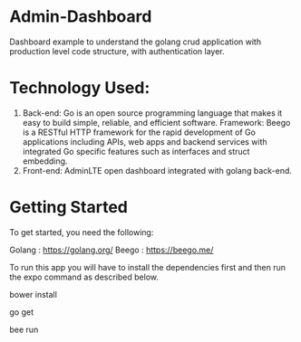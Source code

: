 # Admin-Dashboard
Dashboard example to understand the golang crud application with production level code structure, with authentication layer.

# Technology Used:
1) Back-end: Go is an open source programming language that makes it easy to build simple, reliable, and efficient software.
    Framework:  Beego is a RESTful HTTP framework for the rapid development of Go applications including APIs, web apps and backend services with integrated Go specific features such as interfaces and struct embedding.
2) Front-end: AdminLTE open dashboard integrated with golang back-end.

# Getting Started
To get started, you need the following:

Golang : https://golang.org/
Beego : https://beego.me/


To run this app you will have to install the dependencies first and then run the expo command as described below.

bower install

go get

bee run



